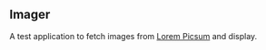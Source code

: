 Imager
------

A test application to fetch images from [Lorem Picsum](https://picsum.photos/) and display.

